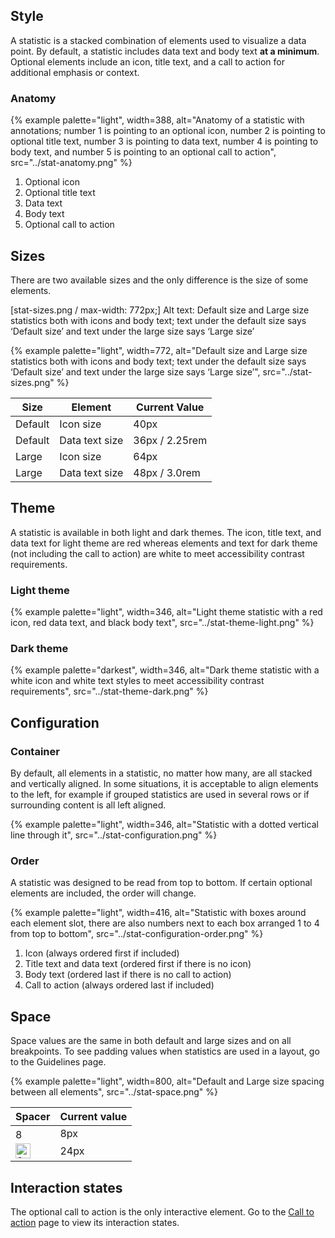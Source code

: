 ## Style
A statistic is a stacked combination of elements used to visualize a data point. By default, a statistic includes data text and body text <strong>at a minimum</strong>. Optional elements include an icon, title text, and a call to action for additional emphasis or context.

### Anatomy
{% example palette="light",
           width=388,
           alt="Anatomy of a statistic with annotations; number 1 is pointing to an optional icon, number 2 is pointing to optional title text, number 3 is pointing to data text, number 4 is pointing to body text, and number 5 is pointing to an optional call to action",
           src="../stat-anatomy.png" %}

1) Optional icon
2) Optional title text
3) Data text
4) Body text
5) Optional call to action

## Sizes
There are two available sizes and the only difference is the size of some elements.

[stat-sizes.png / max-width: 772px;]
Alt text: Default size and Large size statistics both with icons and body text; text under the default size says ‘Default size’ and text under the large size says ‘Large size’

{% example palette="light",
           width=772,
           alt="Default size and Large size statistics both with icons and body text; text under the default size says ‘Default size’ and text under the large size says ‘Large size’",
           src="../stat-sizes.png" %}

<table>
  <thead>
    <tr>
      <th>Size</th>
      <th>Element</th>
      <th>Current Value</th>
    </tr>
  </thead>
  <tbody>
    <tr>
      <td>Default</td>
      <td>Icon size</td>
      <td>40px</td>
    </tr>
    <tr>
      <td>Default</td>
      <td>Data text size</td>
      <td>36px / 2.25rem</td>
    </tr>
    <tr>
      <td>Large</td>
      <td>Icon size</td>
      <td>64px</td>
    </tr>
    <tr>
      <td>Large</td>
      <td>Data text size</td>
      <td>48px / 3.0rem</td>
    </tr>
  </tbody>
</table>

## Theme

A statistic is available in both light and dark themes. The icon, title text, and data text for light theme are red whereas elements and text for dark theme (not including the call to action) are white to meet accessibility contrast requirements.

### Light theme 

{% example 
  palette="light",
  width=346,
  alt="Light theme statistic with a red icon, red data text, and black body text",
  src="../stat-theme-light.png" %}


### Dark theme 

{% example 
  palette="darkest",
  width=346,
  alt="Dark theme statistic with a white icon and white text styles to meet accessibility contrast requirements",
  src="../stat-theme-dark.png" %}


## Configuration 
### Container 

By default, all elements in a statistic, no matter how many, are all stacked and vertically aligned. In some situations, it is acceptable to align elements to the left, for example if grouped statistics are used in several rows or if surrounding content is all left aligned.

{% example 
  palette="light",
  width=346,
  alt="Statistic with a dotted vertical line through it",
  src="../stat-configuration.png" %}


### Order 
A statistic was designed to be read from top to bottom. If certain optional elements are included, the order will change.

{% example 
  palette="light",
  width=416,
  alt="Statistic with boxes around each element slot, there are also numbers next to each box arranged 1 to 4 from top to bottom",
  src="../stat-configuration-order.png" 
%}

1) Icon (always ordered first if included)
2) Title text and data text (ordered first if there is no icon)
3) Body text (ordered last if there is no call to action)
4) Call to action (always ordered last if included)

## Space 
Space values are the same in both default and large sizes and on all breakpoints. To see padding values when statistics are used in a layout, go to the Guidelines page.

{% example 
  palette="light",
  width=800,
  alt="Default and Large size spacing between all elements",
  src="../stat-space.png"
%}

<table>
  <thead>
    <tr>
      <th>Spacer</th>
      <th>Current value</th>
    </tr>
  </thead>
  <tbody>
    <tr>
      <td>
      <img src="../stat-8px-spacer.png" alt="8px spacer" width="17">
      </td>
      <td>8px</td>
    </tr>
    <tr>
      <td>
      <img src="../stat-24px-spacer.png" alt="24px spacer" width="24">
      </td>
      <td>24px</td>
    </tr>
  </tbody>
</table>

## Interaction states
The optional call to action is the only interactive element. Go to the <a href="../../call-to-action">Call to action</a> page to view its interaction states.
  
